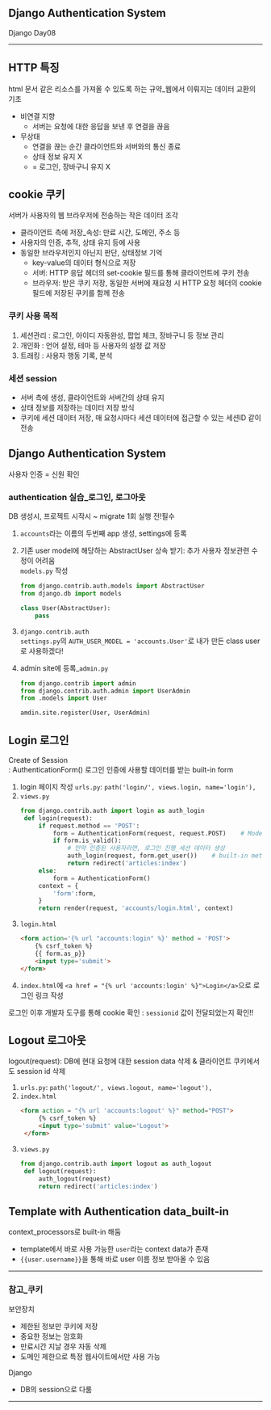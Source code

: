 ## Django Authentication System
Django Day08
***
## HTTP 특징
html 문서 같은 리소스를 가져올 수 있도록 하는 규약_웹에서 이뤄지는 데이터 교환의 기초
* 비연결 지향
  * 서버는 요청에 대한 응답을 보낸 후 연결을 끊음 
* 무상태
  * 연결을 끊는 순간 클라이언트와 서버와의 통신 종료
  * 상태 정보 유지 X
  * = 로그인, 장바구니 유지 X

## cookie 쿠키
서버가 사용자의 웹 브라우저에 전송하는 작은 데이터 조각
* 클라이언트 측에 저장_속성: 만료 시간, 도메인, 주소 등
* 사용자의 인증, 추적, 상태 유지 등에 사용
* 동일한 브라우저인지 아닌지 판단, 상태정보 기억
    * key-value의 데이터 형식으로 저장
    * 서버: HTTP 응답 헤더의 set-cookie 필드를 통해 클라이언트에 쿠키 전송
    * 브라우저: 받은 쿠키 저장, 동일한 서버에 재요청 시 HTTP 요청 헤더의 cookie 필드에 저장된 쿠키를 함께 전송

### 쿠키 사용 목적
1. 세션관리 : 로그인, 아이디 자동완성, 팝업 체크, 장바구니 등 정보 관리
2. 개인화 : 언어 설정, 테마 등 사용자의 설정 값 저장
3. 트래킹 : 사용자 행동 기록, 분석

### 세션 session
* 서버 측에 생성, 클라이언트와 서버간의 상태 유지
* 상태 정보를 저장하는 데이터 저장 방식  
* 쿠키에 세션 데이터 저장, 매 요청시마다 세션 데이터에 접근할 수 있는 세션ID 같이 전송

## Django Authentication System
사용자 인증 = 신원 확인

### authentication 실습_로그인, 로그아웃
DB 생성시, 프로젝트 시작시 ~ migrate 1회 실행 전!필수
1. `accounts`라는 이름의 두번째 app 생성, settings에 등록
2. 기존 user model에 해당하는 AbstractUser 상속 받기: 추가 사용자 정보관련 수정이 어려움  
    `models.py` 작성
    ```python
    from django.contrib.auth.models import AbstractUser
    from django.db import models

    class User(AbstractUser):
        pass
    ```
3. `django.contrib.auth`  
   `settings.py`의 `AUTH_USER_MODEL = 'accounts.User'`로 내가 만든 class user로 사용하겠다!

4. admin site에 등록_`admin.py`
    ```python
    from django.contrib import admin
    from django.contrib.auth.admin import UserAdmin
    from .models import User

    amdin.site.register(User, UserAdmin)
    ```
## Login 로그인
Create of Session  
: AuthenticationForm() 로그인 인증에 사용할 데이터를 받는 built-in form

1. login 페이지 작성 `urls.py`: `path('login/', views.login, name='login'),`
2. `views.py`
   ```python
   from django.contrib.auth import login as auth_login
    def login(request):
        if request.method == 'POST':
            form = AuthenticationForm(request, request.POST)    # ModelForm과 Form은 인자로 받는 값의 순서가 다름! 
            if form.is_valid():
                # 만약 인증된 사용자라면, 로그인 진행_세션 데이터 생성
                auth_login(request, form.get_user())    # built-in method 이용, 유효성 검사를 통과하고, 인증된 로그인 한 사용자 객체 반환
                return redirect('articles:index')
        else:
            form = AuthenticationForm()
        context = {
            'form':form,
        }
        return render(request, 'accounts/login.html', context)
   ```
3. `login.html`
    ```html
    <form action='{% url "accounts:login" %}' method = 'POST'>
        {% csrf_token %}
        {{ form.as_p}}
        <input type='submit'>
    </form>
    ```    
4. `index.html`에 `<a href = "{% url 'accounts:login' %}">Login</a>`으로 로그인 링크 작성  

로그인 이후 개발자 도구를 통해 cookie 확인 : `sessionid` 값이 전달되었는지 확인!!

## Logout 로그아웃
logout(request): DB에 현대 요청에 대한 session data 삭제 & 클라이언트 쿠키에서도 session id 삭제
1. `urls.py`: `path('logout/', views.logout, name='logout'),`
2. `index.html`
   ```html
   <form action = "{% url 'accounts:logout' %}" method="POST">
        {% csrf_token %}
        <input type='submit' value='Logout'>
    </form>
    ```
3. `views.py`
   ```python
   from django.contrib.auth import logout as auth_logout
    def logout(request):
        auth_logout(request) 
        return redirect('articles:index')
   ```

## Template with Authentication data_built-in
context_processors로 built-in 해둠
- template에서 바로 사용 가능한 `user`라는 context data가 존재
- `{{user.username}}`을 통해 바로 user 이름 정보 받아올 수 있음

***
### 참고_쿠키
보안장치
* 제한된 정보만 쿠키에 저장
* 중요한 정보는 암호화
* 만료시간 지날 경우 자동 삭제
* 도메인 제한으로 특정 웹사이트에서만 사용 가능  

Django
* DB의 session으로 다룸
***
